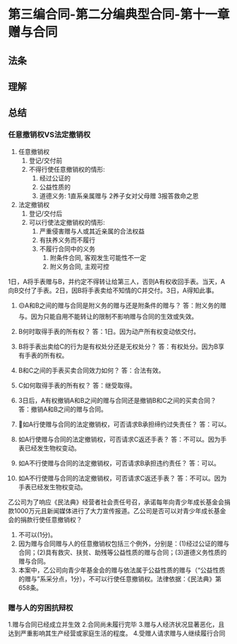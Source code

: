 # 第三编合同-第二分编典型合同-第十一章赠与合同

## 法条



## 理解



## 总结

### 任意撤销权VS法定撤销权
1. 任意撤销权
    1. 登记/交付前
    2. 不得行使任意撤销权的情形:
        1. 经过公证的
        2. 公益性质的
        3. 道德义务: 1直系亲属赠与 2养子女对父母赠 3报答救命之恩
2. 法定撤销权
    1. 登记/交付后
    2. 可以行使法定撤销权的情形:
        1. 严重侵害赠与人或其近亲属的合法权益
        2. 有扶养义务而不履行
        3. 不履行合同中的义务
            1. 附条件合同, 客观发生可能性不一定
            2. 附义务合同, 主观可控


1日，A将手表赠与B，并约定不得转让给第三人，否则A有权收回手表。当天，A向B交付了手表。2日，因B将手表卖给不知情的C并交付。3日，A得知此事。

1. 🟡A和B之间的赠与合同是附义务的赠与还是附条件的赠与？
答：附义务的赠与。因为只能自用不能转让的限制不影响赠与合同的生效或失效。

2. B何时取得手表的所有权？
答：1日。因为动产所有权变动依交付。

3. B将手表出卖给C的行为是有权处分还是无权处分？
答：有权处分。因为B享有手表的所有权。

4. B和C之间的手表买卖合同效力如何？
答：合法有效。

5. C如何取得手表的所有权？
答：继受取得。

6. 3日后，A有权撤销A和B之间的赠与合同还是撤销B和C之间的买卖合同？
答：撤销A和B之间的赠与合同。

7. 🔴如A行使赠与合同的法定撤销权，可否请求B承担缔约过失责任？
答：可以。

8. 如A行使赠与合同的法定撤销权，可否请求C返还手表？
答：不可以。因为手表已经发生物权变动。

9. 如A不行使赠与合同的法定撤销权，可否请求B承担违约责任？
答：可以。

10.  如A不行使赠与合同的法定撤销权，可否请求C返还手表？
答：不可以。因为手表已经发生物权变动。

乙公司为了响应《民法典》经营者社会责任号召，承诺每年向青少年成长基金会捐款1000万元且新闻媒体进行了大力宣传报道。乙公司是否可以对青少年成长基金会的捐款行使任意撤销权？
1. 不可以(1分)。
2. 因为赠与合同赠与人的任意撤销权包括三个例外，分别是：(1)经过公证的赠与合同；(2)具有救灾、扶贫、助残等公益性质的赠与合同；(3)道德义务性质的赠与合同。
3. 本案中，乙公司向青少年基金会的赠与依法属于公益性质的赠与（“公益性质的赠与”系采分点，1分），不可以行使任意撤销权。法律依据：《民法典》第658条。


### 赠与人的穷困抗辩权
1.赠与合同已经成立并生效
2.合同尚未履行完毕
3.赠与人经济状况显著恶化，且达到严重影响其生产经营或家庭生活的程度。
4.受赠人请求赠与人继续履行合同